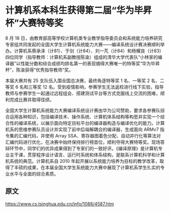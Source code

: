 # 计算机系本科生获得第二届“华为毕昇杯”大赛特等奖

8 月 18 日，由教育部高等学校计算机类专业教学指导委员会和系统能力培养研究专家组共同发起的全国大学生计算机系统能力大赛——编译系统设计赛决赛顺利举办。计算机系蔡承泽（计81）、于剑（计84）、刘一芃（计84）和杨耀良（计83）四位同学（指导教师：计算机系副教授陈渝）组成的清华大学代表队“小林家的编译器”以性能分数和综合成绩均排名第一的表现摘得大赛唯一的特等奖“华为毕昇杯”，陈渝获得“优秀指导教师”奖。

本届大赛共有 25 支队伍入围全国总决赛，最终角逐特等奖 1 名、一等奖 2 名、二等奖 6 名和三等奖 12 名。受到疫情影响，参赛学生无法返校进行线下实验，指导教师与参赛学生一起通过远程组会、搭建测试平台等方式克服线上交流的困难，顺利完成比赛并取得佳绩。

全国大学生计算机系统能力大赛编译系统设计赛由华为公司赞助，要求各参赛队综合运用各种知识，包括编译技术、操作系统、计算机体系结构等构思并实现一个综合性的编译系统，以展示面向特定目标平台的编译器构造与编译优化的能力。计算机系的思维参赛队员设计并实现了前中后端解耦合的编译器，生成面向 ARMv7 指令集的汇编代码，并使用 Array SSA、寄存器图着色分配、自动并行化等算法对汇编代码进行优化，在决赛中始终保持排行榜首位，顺利夺得大赛特等奖。现场答辩环节中，同学们的优异成果得到了专家们的一致好评。《编译原理》是计算机专业主干课，贯穿程序设计语言、运行时系统和体系结构，是联系计算机科学和计算机系统的典范。计算机系自 2010 年起开展以系统能力培养为目标的教学改革，取得了丰硕的成果，在本届全国大学生系统能力大赛中展现了计算机系学生扎实的专业水平与全面的综合素质。

## 原文

https://www.cs.tsinghua.edu.cn/info/1088/4587.htm
